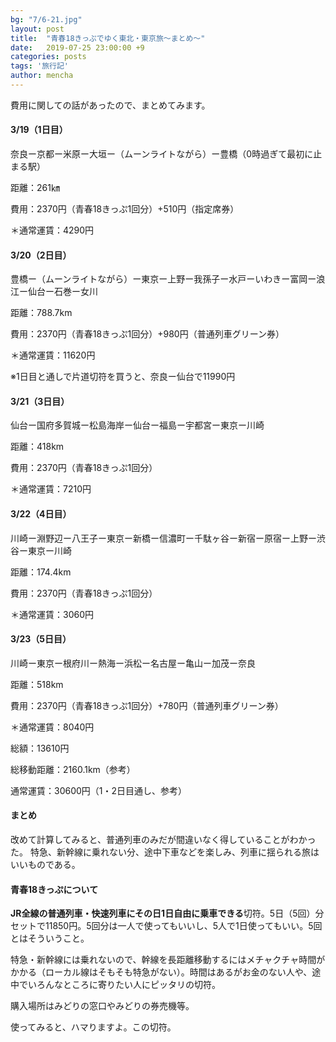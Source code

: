 ```yaml
---
bg: "7/6-21.jpg"
layout: post
title:  "青春18きっぷでゆく東北・東京旅～まとめ～"
date:   2019-07-25 23:00:00 +9
categories: posts
tags: '旅行記'
author: mencha
---
```



費用に関しての話があったので、まとめてみます。

#### 3/19（1日目）
奈良ー京都ー米原ー大垣ー（ムーンライトながら）ー豊橋（0時過ぎて最初に止まる駅）

距離：261㎞

費用：2370円（青春18きっぷ1回分）+510円（指定席券）

＊通常運賃：4290円

#### 3/20（2日目）
豊橋ー（ムーンライトながら）ー東京ー上野ー我孫子ー水戸ーいわきー富岡ー浪江ー仙台ー石巻ー女川

距離：788.7km

費用：2370円（青春18きっぷ1回分）+980円（普通列車グリーン券）

＊通常運賃：11620円

※1日目と通しで片道切符を買うと、奈良ー仙台で11990円

#### 3/21（3日目）
仙台ー国府多賀城ー松島海岸ー仙台ー福島ー宇都宮ー東京ー川崎

距離：418km

費用：2370円（青春18きっぷ1回分）

＊通常運賃：7210円

#### 3/22（4日目）
川崎ー淵野辺ー八王子ー東京ー新橋ー信濃町ー千駄ヶ谷ー新宿ー原宿ー上野ー渋谷ー東京ー川崎

距離：174.4km

費用：2370円（青春18きっぷ1回分）

＊通常運賃：3060円

#### 3/23（5日目）
川崎ー東京ー根府川ー熱海ー浜松ー名古屋ー亀山ー加茂ー奈良

距離：518km

費用：2370円（青春18きっぷ1回分）+780円（普通列車グリーン券）

＊通常運賃：8040円

総額：13610円

総移動距離：2160.1km（参考）

通常運賃：30600円（1・2日目通し、参考）

#### まとめ
改めて計算してみると、普通列車のみだが間違いなく得していることがわかった。
特急、新幹線に乗れない分、途中下車などを楽しみ、列車に揺られる旅はいいものである。

#### 青春18きっぷについて
**JR全線の普通列車・快速列車にその日1日自由に乗車できる**切符。5日（5回）分セットで11850円。5回分は一人で使ってもいいし、5人で1日使ってもいい。5回とはそういうこと。

特急・新幹線には乗れないので、幹線を長距離移動するにはメチャクチャ時間がかかる（ローカル線はそもそも特急がない）。時間はあるがお金のない人や、途中でいろんなところに寄りたい人にピッタリの切符。

購入場所はみどりの窓口やみどりの券売機等。

使ってみると、ハマりますよ。この切符。

